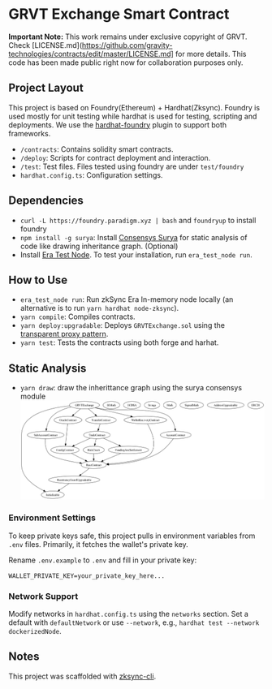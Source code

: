 # GRVT Exchange Smart Contract


**Important Note:** This work remains under exclusive copyright of GRVT. Check [LICENSE.md](https://github.com/gravity-technologies/contracts/edit/master/LICENSE.md] for more details. This code has been made public right now for collaboration purposes only.
 

## Project Layout

This project is based on Foundry(Ethereum) + Hardhat(Zksync). Foundry is used mostly for unit testing while hardhat is used for testing, scripting and deployments. We use the [hardhat-foundry](https://hardhat.org/hardhat-runner/plugins/nomicfoundation-hardhat-foundry) plugin to support both frameworks.

- `/contracts`: Contains solidity smart contracts.
- `/deploy`: Scripts for contract deployment and interaction.
- `/test`: Test files. Files tested using foundry are under `test/foundry`
- `hardhat.config.ts`: Configuration settings.

## Dependencies

- `curl -L https://foundry.paradigm.xyz | bash` and `foundryup` to install foundry
- `npm install -g surya`: Install [Consensys Surya](https://github.com/ConsenSys/surya?tab=readme-ov-file) for static analysis of code like drawing inheritance graph. (Optional)
- Install [Era Test Node](https://docs.zksync.io/build/test-and-debug/era-test-node.html#understanding-the-in-memory-node). To test your installation, run `era_test_node run`.

## How to Use

- `era_test_node run`: Run zkSync Era In-memory node locally (an alternative is to run `yarn hardhat node-zksync`).
- `yarn compile`: Compiles contracts.
- `yarn deploy:upgradable`: Deploys `GRVTExchange.sol` using the [transparent proxy pattern](https://blog.openzeppelin.com/the-transparent-proxy-pattern).
- `yarn test`: Tests the contracts using both forge and harhat.

## Static Analysis

- `yarn draw`: draw the inherittance graph using the surya consensys module
  ![GRVTExchange Logo](analysis/GRVTExchange.png)

### Environment Settings

To keep private keys safe, this project pulls in environment variables from `.env` files. Primarily, it fetches the wallet's private key.

Rename `.env.example` to `.env` and fill in your private key:

```
WALLET_PRIVATE_KEY=your_private_key_here...
```

### Network Support

Modify networks in `hardhat.config.ts` using the `networks` section. Set a default with `defaultNetwork` or use `--network`, e.g., `hardhat test --network dockerizedNode`.

## Notes

This project was scaffolded with [zksync-cli](https://github.com/matter-labs/zksync-cli).
